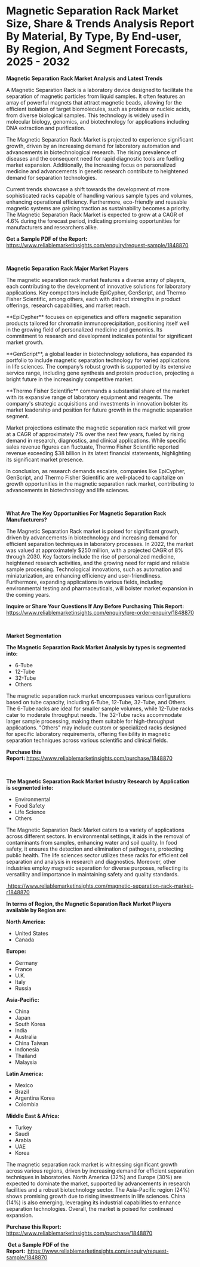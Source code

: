 <p><h1>Magnetic Separation Rack Market Size, Share & Trends Analysis Report By Material, By Type, By End-user, By Region, And Segment Forecasts, 2025 - 2032</h1></p><p><strong>Magnetic Separation Rack Market Analysis and Latest Trends</strong></p>
<p><p>A Magnetic Separation Rack is a laboratory device designed to facilitate the separation of magnetic particles from liquid samples. It often features an array of powerful magnets that attract magnetic beads, allowing for the efficient isolation of target biomolecules, such as proteins or nucleic acids, from diverse biological samples. This technology is widely used in molecular biology, genomics, and biotechnology for applications including DNA extraction and purification.</p><p>The Magnetic Separation Rack Market is projected to experience significant growth, driven by an increasing demand for laboratory automation and advancements in biotechnological research. The rising prevalence of diseases and the consequent need for rapid diagnostic tools are fuelling market expansion. Additionally, the increasing focus on personalized medicine and advancements in genetic research contribute to heightened demand for separation technologies.</p><p>Current trends showcase a shift towards the development of more sophisticated racks capable of handling various sample types and volumes, enhancing operational efficiency. Furthermore, eco-friendly and reusable magnetic systems are gaining traction as sustainability becomes a priority. The Magnetic Separation Rack Market is expected to grow at a CAGR of 4.6% during the forecast period, indicating promising opportunities for manufacturers and researchers alike.</p></p>
<p><strong>Get a Sample PDF of the Report:&nbsp;</strong> <a href="https://www.reliablemarketinsights.com/enquiry/request-sample/1848870?utm_campaign=3264&utm_medium=2&utm_source=Github&utm_content=ia&utm_term=13042025&utm_id=magnetic-separation-rack">https://www.reliablemarketinsights.com/enquiry/request-sample/1848870</a></p>
<p>&nbsp;</p>
<p><strong>Magnetic Separation Rack Major Market Players</strong></p>
<p><p>The magnetic separation rack market features a diverse array of players, each contributing to the development of innovative solutions for laboratory applications. Key competitors include EpiCypher, GenScript, and Thermo Fisher Scientific, among others, each with distinct strengths in product offerings, research capabilities, and market reach.</p><p>**EpiCypher** focuses on epigenetics and offers magnetic separation products tailored for chromatin immunoprecipitation, positioning itself well in the growing field of personalized medicine and genomics. Its commitment to research and development indicates potential for significant market growth.</p><p>**GenScript**, a global leader in biotechnology solutions, has expanded its portfolio to include magnetic separation technology for varied applications in life sciences. The company’s robust growth is supported by its extensive service range, including gene synthesis and protein production, projecting a bright future in the increasingly competitive market.</p><p>**Thermo Fisher Scientific** commands a substantial share of the market with its expansive range of laboratory equipment and reagents. The company's strategic acquisitions and investments in innovation bolster its market leadership and position for future growth in the magnetic separation segment.</p><p>Market projections estimate the magnetic separation rack market will grow at a CAGR of approximately 7% over the next few years, fueled by rising demand in research, diagnostics, and clinical applications. While specific sales revenue figures can fluctuate, Thermo Fisher Scientific reported revenue exceeding $38 billion in its latest financial statements, highlighting its significant market presence.</p><p>In conclusion, as research demands escalate, companies like EpiCypher, GenScript, and Thermo Fisher Scientific are well-placed to capitalize on growth opportunities in the magnetic separation rack market, contributing to advancements in biotechnology and life sciences.</p></p>
<p>&nbsp;</p>
<p><strong>What Are The Key Opportunities For Magnetic Separation Rack Manufacturers?</strong></p>
<p><p>The Magnetic Separation Rack market is poised for significant growth, driven by advancements in biotechnology and increasing demand for efficient separation techniques in laboratory processes. In 2022, the market was valued at approximately $250 million, with a projected CAGR of 8% through 2030. Key factors include the rise of personalized medicine, heightened research activities, and the growing need for rapid and reliable sample processing. Technological innovations, such as automation and miniaturization, are enhancing efficiency and user-friendliness. Furthermore, expanding applications in various fields, including environmental testing and pharmaceuticals, will bolster market expansion in the coming years.</p></p>
<p><strong>Inquire or Share Your Questions If Any Before Purchasing This Report:</strong> <a href="https://www.reliablemarketinsights.com/enquiry/pre-order-enquiry/1848870?utm_campaign=3264&utm_medium=2&utm_source=Github&utm_content=ia&utm_term=13042025&utm_id=magnetic-separation-rack">https://www.reliablemarketinsights.com/enquiry/pre-order-enquiry/1848870</a></p>
<p>&nbsp;</p>
<p><strong>Market Segmentation</strong></p>
<p><strong>The Magnetic Separation Rack Market Analysis by types is segmented into:</strong></p>
<p><ul><li>6-Tube</li><li>12-Tube</li><li>32-Tube</li><li>Others</li></ul></p>
<p><p>The magnetic separation rack market encompasses various configurations based on tube capacity, including 6-Tube, 12-Tube, 32-Tube, and Others. The 6-Tube racks are ideal for smaller sample volumes, while 12-Tube racks cater to moderate throughput needs. The 32-Tube racks accommodate larger sample processing, making them suitable for high-throughput applications. "Others" may include custom or specialized racks designed for specific laboratory requirements, offering flexibility in magnetic separation techniques across various scientific and clinical fields.</p></p>
<p><strong>Purchase this Report:&nbsp;</strong><a href="https://www.reliablemarketinsights.com/purchase/1848870?utm_campaign=3264&utm_medium=2&utm_source=Github&utm_content=ia&utm_term=13042025&utm_id=magnetic-separation-rack">https://www.reliablemarketinsights.com/purchase/1848870</a></p>
<p>&nbsp;</p>
<p><strong>The Magnetic Separation Rack Market Industry Research by Application is segmented into:</strong></p>
<p><ul><li>Environmental</li><li>Food Safety</li><li>Life Science</li><li>Others</li></ul></p>
<p><p>The Magnetic Separation Rack Market caters to a variety of applications across different sectors. In environmental settings, it aids in the removal of contaminants from samples, enhancing water and soil quality. In food safety, it ensures the detection and elimination of pathogens, protecting public health. The life sciences sector utilizes these racks for efficient cell separation and analysis in research and diagnostics. Moreover, other industries employ magnetic separation for diverse purposes, reflecting its versatility and importance in maintaining safety and quality standards.</p></p>
<p><a href="https://www.reliablemarketinsights.com/magnetic-separation-rack-market-r1848870?utm_campaign=3264&utm_medium=2&utm_source=Github&utm_content=ia&utm_term=13042025&utm_id=magnetic-separation-rack">&nbsp;https://www.reliablemarketinsights.com/magnetic-separation-rack-market-r1848870</a></p>
<p><strong>In terms of Region, the Magnetic Separation Rack Market Players available by Region are:</strong></p>
<p>
    <p> <strong> North America: </strong>
        <ul>
            <li>United States</li>
            <li>Canada</li>
        </ul>
        </p> 
    <p> <strong> Europe: </strong>
        <ul>
            <li>Germany</li>
            <li>France</li>
            <li>U.K.</li>
            <li>Italy</li>
            <li>Russia</li>
        </ul>
        </p> 
    <p> <strong> Asia-Pacific: </strong>
        <ul>
            <li>China</li>
            <li>Japan</li>
            <li>South Korea</li>
            <li>India</li>
            <li>Australia</li>
            <li>China Taiwan</li>
            <li>Indonesia</li>
            <li>Thailand</li>
            <li>Malaysia</li>
        </ul>
        </p> 
    <p> <strong> Latin America: </strong>
        <ul>
            <li>Mexico</li>
            <li>Brazil</li>
            <li>Argentina Korea</li>
            <li>Colombia</li>
        </ul>
        </p> 
    <p> <strong> Middle East & Africa: </strong>
        <ul>
            <li>Turkey</li>
            <li>Saudi</li>
            <li>Arabia</li>
            <li>UAE</li>
            <li>Korea</li>
        </ul>
    </p>
    </p>
<p><p>The magnetic separation rack market is witnessing significant growth across various regions, driven by increasing demand for efficient separation techniques in laboratories. North America (32%) and Europe (30%) are expected to dominate the market, supported by advancements in research facilities and a robust biotechnology sector. The Asia-Pacific region (24%) shows promising growth due to rising investments in life sciences. China (14%) is also emerging, leveraging its industrial capabilities to enhance separation technologies. Overall, the market is poised for continued expansion.</p></p>
<p><strong>Purchase this Report: </strong><a href="https://www.reliablemarketinsights.com/purchase/1848870?utm_campaign=3264&utm_medium=2&utm_source=Github&utm_content=ia&utm_term=13042025&utm_id=magnetic-separation-rack">https://www.reliablemarketinsights.com/purchase/1848870</a></p>
<p>&nbsp;<strong>Get a Sample PDF of the Report:&nbsp;&nbsp;</strong><a href="https://www.reliablemarketinsights.com/enquiry/request-sample/1848870?utm_campaign=3264&utm_medium=2&utm_source=Github&utm_content=ia&utm_term=13042025&utm_id=magnetic-separation-rack">https://www.reliablemarketinsights.com/enquiry/request-sample/1848870</a></p>
<p><strong></strong></p>
<p><p></p><p></p><p></p></p>